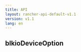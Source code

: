 ```yaml
---
title: API
layout: rancher-api-default-v1.1
version: v1.1
lang: en
---
```


## blkioDeviceOption





